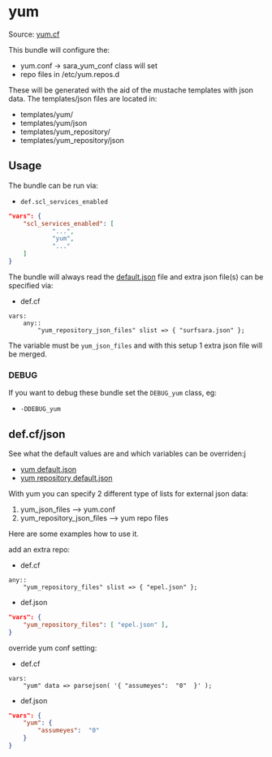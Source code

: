 # yum

Source: [yum.cf](/services/yum.cf)

This bundle will configure the:
 * yum.conf -> sara_yum_conf class will set
 * repo files in /etc/yum.repos.d

These will be generated with the aid of the mustache templates with json data.
The templates/json files are located in:
 * templates/yum/
 * templates/yum/json
 * templates/yum_repository/
 * templates/yum_repository/json

## Usage

The bundle can be run via:
 * `def.scl_services_enabled`
```json
"vars": {
    "scl_services_enabled": [
            "...",
            "yum",
            "..."
    ]
}
```

The bundle will always read the [default.json](/templates/yum/json/default.json) file
and extra json file(s) can be specified via:
 * def.cf
```
vars:
    any::
        "yum_repository_json_files" slist => { "surfsara.json" };
```

The variable must be `yum_json_files` and with this setup 1 extra json file will be  merged.

### DEBUG

If you want to debug these bundle set the `DEBUG_yum` class, eg:
 * `-DDEBUG_yum`

## def.cf/json

See what the default values are and which variables can be overriden:j
 * [yum default.json](/templates/yum/json/default.json)
 * [yum repository default.json](/templates/yum_repository/json/default.json)


With yum you can specify 2 different type of lists for external json data:
 1. yum_json_files --> yum.conf
 1. yum_repository_json_files --> yum repo files

Here are some examples how to use it.

add an extra repo:
 * def.cf
```
any::
    "yum_repository_files" slist => { "epel.json" };
```

 * def.json
```json
"vars": {
    "yum_repository_files": [ "epel.json" ],
}
```

override yum conf setting:
 * def.cf
```
vars:
    "yum" data => parsejson( '{ "assumeyes":  "0"  }' );
```

 * def.json
```json
"vars": {
    "yum": {
        "assumeyes":  "0"
    }
}
```
